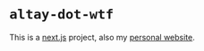 # `altay-dot-wtf`

This is a [next.js](https://nextjs.org/) project, also my [personal website](https://altay.wtf).

